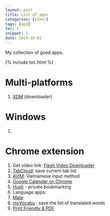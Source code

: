 ```yaml
---
layout: post
title: List of apps
categories: [other]
tags: [app]
toc: 1
snippet: 1
date: 2019-10-01
---
```


My collection of good apps.

{% include toc.html %}

# Multi-platforms

1. [XDM](http://xdman.sourceforge.net/#downloads) (downloader)

# Windows

1. 

# Chrome extension

1. Get video link: [Flash Video Downloader](https://chrome.google.com/webstore/detail/flash-video-downloader/aiimdkdngfcipjohbjenkahhlhccpdbc)
2. [TabCloud](https://chrome.google.com/webstore/detail/tabcloud/npecfdijgoblfcgagoijgmgejmcpnhof): save current tab list
3. [AVIM](https://chrome.google.com/webstore/detail/avim-vietnamese-input-met/opgbbffpdglhkpglnlkiclakjlpiedoh?hl=en): Vietnamese input method
4. [Google Calendar on Chrome](https://chrome.google.com/webstore/detail/google-calendar/gmbgaklkmjakoegficnlkhebmhkjfich)
5. [Hush](https://chrome.google.com/webstore/detail/hush-private-bookmarking/hjmoaenjknbdehbiaeeijcppnljflkff?hl=en) - private bookmarking
6. Language apps:
  1. [Mate](https://chrome.google.com/webstore/detail/mate-translate-%E2%80%93-translat/ihmgiclibbndffejedjimfjmfoabpcke)
  2. [myVocabu](https://chrome.google.com/webstore/detail/myvocabu/fcoakpbajjmgoheogkoblfhbbdacjdjm?hl=en) : save the list of translated words
7. [Print Friendly & PDF](https://chrome.google.com/webstore/detail/print-friendly-pdf/ohlencieiipommannpdfcmfdpjjmeolj?hl=en)
 